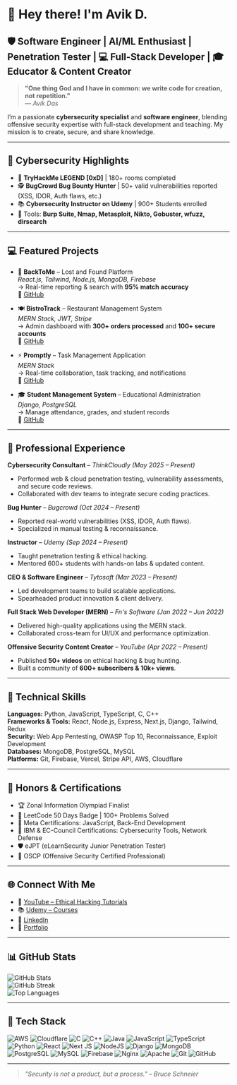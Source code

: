 # 👋 Hey there! I'm Avik D.

## 🛡️ Software Engineer | AI/ML Enthusiast | Penetration Tester | 💻 Full-Stack Developer | 🎓 Educator & Content Creator  

> **"One thing God and I have in common: we write code for creation, not repetition."**  
> — *Avik Das*

I’m a passionate **cybersecurity specialist** and **software engineer**, blending offensive security expertise with full-stack development and teaching. My mission is to create, secure, and share knowledge.

---

## 🔐 Cybersecurity Highlights

- 🧠 **TryHackMe LEGEND [0xD]** | 180+ rooms completed  
- 🕵️ **BugCrowd Bug Bounty Hunter** | 50+ valid vulnerabilities reported (XSS, IDOR, Auth flaws, etc.)  
- 📚 **Cybersecurity Instructor on Udemy** | 900+ Students enrolled  
- 🧪 Tools: **Burp Suite, Nmap, Metasploit, Nikto, Gobuster, wfuzz, dirsearch**

---

## 💻 Featured Projects

- 🧭 **BackToMe** – Lost and Found Platform  
  *React.js, Tailwind, Node.js, MongoDB, Firebase*  
  → Real-time reporting & search with **95% match accuracy**  
  🔗 [GitHub](https://github.com/DeveloperAvik/BackToMe)

- 🍽️ **BistroTrack** – Restaurant Management System  
  *MERN Stack, JWT, Stripe*  
  → Admin dashboard with **300+ orders processed** and **100+ secure accounts**  
  🔗 [GitHub](https://github.com/DeveloperAvik/BistroTrack)

- ⚡ **Promptly** – Task Management Application  
  *MERN Stack*  
  → Real-time collaboration, task tracking, and notifications  
  🔗 [GitHub](https://github.com/DeveloperAvik/Promptly)

- 🎓 **Student Management System** – Educational Administration  
  *Django, PostgreSQL*  
  → Manage attendance, grades, and student records  
  🔗 [GitHub](https://github.com/DeveloperAvik/StudentManagement)

---

## 💼 Professional Experience

**Cybersecurity Consultant** – *ThinkCloudly (May 2025 – Present)*  
- Performed web & cloud penetration testing, vulnerability assessments, and secure code reviews.  
- Collaborated with dev teams to integrate secure coding practices.  

**Bug Hunter** – *Bugcrowd (Oct 2024 – Present)*  
- Reported real-world vulnerabilities (XSS, IDOR, Auth flaws).  
- Specialized in manual testing & reconnaissance.  

**Instructor** – *Udemy (Sep 2024 – Present)*  
- Taught penetration testing & ethical hacking.  
- Mentored 600+ students with hands-on labs & updated content.  

**CEO & Software Engineer** – *Tytosoft (Mar 2023 – Present)*  
- Led development teams to build scalable applications.  
- Spearheaded product innovation & client delivery.  

**Full Stack Web Developer (MERN)** – *Fn's Software (Jan 2022 – Jun 2022)*  
- Delivered high-quality applications using the MERN stack.  
- Collaborated cross-team for UI/UX and performance optimization.  

**Offensive Security Content Creator** – *YouTube (Apr 2022 – Present)*  
- Published **50+ videos** on ethical hacking & bug hunting.  
- Built a community of **600+ subscribers & 10k+ views**.  

---

## 🔧 Technical Skills

**Languages:** Python, JavaScript, TypeScript, C, C++  
**Frameworks & Tools:** React, Node.js, Express, Next.js, Django, Tailwind, Redux  
**Security:** Web App Pentesting, OWASP Top 10, Reconnaissance, Exploit Development  
**Databases:** MongoDB, PostgreSQL, MySQL  
**Platforms:** Git, Firebase, Vercel, Stripe API, AWS, Cloudflare  

---

## 🏅 Honors & Certifications

- 🏆 Zonal Information Olympiad Finalist  
- 🥇 LeetCode 50 Days Badge | 100+ Problems Solved  
- 📜 Meta Certifications: JavaScript, Back-End Development  
- 📘 IBM & EC-Council Certifications: Cybersecurity Tools, Network Defense  
- 🛡️ eJPT (eLearnSecurity Junior Penetration Tester)  
- 🔐 OSCP (Offensive Security Certified Professional)  

---

## 🌐 Connect With Me

- 🎥 [YouTube – Ethical Hacking Tutorials](https://www.youtube.com/@DreadSpecterOfficial)  
- 📚 [Udemy – Courses](https://www.udemy.com/user/avik-das-5/)  
- 🔗 [LinkedIn](https://www.linkedin.com/in/developeravik/)  
- 📂 [Portfolio](https://developeravik.xyz/)  

---

## 📊 GitHub Stats

![GitHub Stats](https://github-readme-stats.vercel.app/api?username=DeveloperAvik&theme=react&hide_border=false&include_all_commits=true&count_private=true)  
![GitHub Streak](https://github-readme-streak-stats.herokuapp.com/?user=DeveloperAvik&theme=react&hide_border=false)  
![Top Languages](https://github-readme-stats.vercel.app/api/top-langs/?username=DeveloperAvik&theme=react&hide_border=false&include_all_commits=true&count_private=true&layout=compact)  

---

## 🚀 Tech Stack

![AWS](https://img.shields.io/badge/AWS-%23FF9900.svg?style=for-the-badge&logo=amazon-aws&logoColor=white) 
![Cloudflare](https://img.shields.io/badge/Cloudflare-F38020?style=for-the-badge&logo=Cloudflare&logoColor=white) 
![C](https://img.shields.io/badge/c-%2300599C.svg?style=for-the-badge&logo=c&logoColor=white) 
![C++](https://img.shields.io/badge/c++-%2300599C.svg?style=for-the-badge&logo=c%2B%2B&logoColor=white) 
![Java](https://img.shields.io/badge/java-%23ED8B00.svg?style=for-the-badge&logo=openjdk&logoColor=white) 
![JavaScript](https://img.shields.io/badge/javascript-%23323330.svg?style=for-the-badge&logo=javascript&logoColor=%23F7DF1E) 
![TypeScript](https://img.shields.io/badge/typescript-%23007ACC.svg?style=for-the-badge&logo=typescript&logoColor=white) 
![Python](https://img.shields.io/badge/python-3670A0?style=for-the-badge&logo=python&logoColor=ffdd54) 
![React](https://img.shields.io/badge/react-%2320232a.svg?style=for-the-badge&logo=react&logoColor=%2361DAFB) 
![Next JS](https://img.shields.io/badge/Next-black?style=for-the-badge&logo=next.js&logoColor=white) 
![NodeJS](https://img.shields.io/badge/node.js-6DA55F?style=for-the-badge&logo=node.js&logoColor=white) 
![Django](https://img.shields.io/badge/django-%23092E20.svg?style=for-the-badge&logo=django&logoColor=white) 
![MongoDB](https://img.shields.io/badge/MongoDB-%234ea94b.svg?style=for-the-badge&logo=mongodb&logoColor=white) 
![PostgreSQL](https://img.shields.io/badge/postgresql-%23336791.svg?style=for-the-badge&logo=postgresql&logoColor=white) 
![MySQL](https://img.shields.io/badge/mysql-4479A1.svg?style=for-the-badge&logo=mysql&logoColor=white) 
![Firebase](https://img.shields.io/badge/firebase-a08021?style=for-the-badge&logo=firebase&logoColor=ffcd34) 
![Nginx](https://img.shields.io/badge/nginx-%23009639.svg?style=for-the-badge&logo=nginx&logoColor=white) 
![Apache](https://img.shields.io/badge/apache-%23D42029.svg?style=for-the-badge&logo=apache&logoColor=white) 
![Git](https://img.shields.io/badge/git-%23F05033.svg?style=for-the-badge&logo=git&logoColor=white) 
![GitHub](https://img.shields.io/badge/github-%23121011.svg?style=for-the-badge&logo=github&logoColor=white) 

---

> *"Security is not a product, but a process." – Bruce Schneier*  

